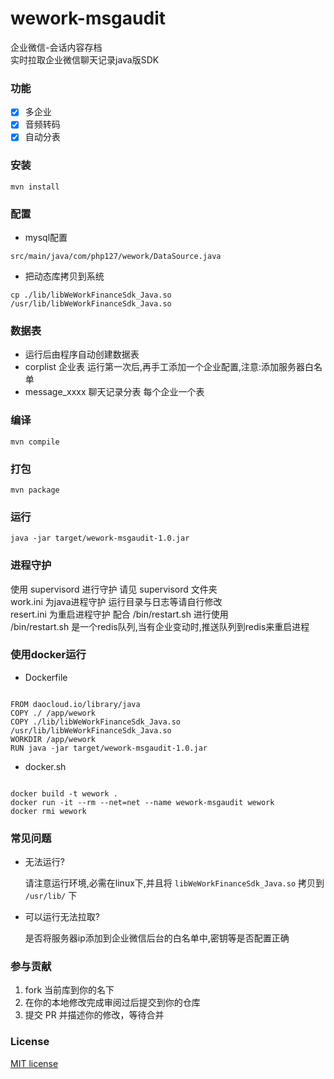 # wework-msgaudit

企业微信-会话内容存档     
实时拉取企业微信聊天记录java版SDK

### 功能

- [x] 多企业
- [x] 音频转码
- [x] 自动分表

### 安装

```shell script
mvn install
```

### 配置

- mysql配置

```shell script
src/main/java/com/php127/wework/DataSource.java
```

- 把动态库拷贝到系统

```shell script
cp ./lib/libWeWorkFinanceSdk_Java.so /usr/lib/libWeWorkFinanceSdk_Java.so
```

### 数据表

- 运行后由程序自动创建数据表
- corplist 企业表 运行第一次后,再手工添加一个企业配置,注意:添加服务器白名单   
- message_xxxx 聊天记录分表 每个企业一个表

### 编译

```shell script
mvn compile
```

### 打包

```shell script
mvn package
```

### 运行

```shell script
java -jar target/wework-msgaudit-1.0.jar
```

### 进程守护

使用 supervisord 进行守护 请见 supervisord 文件夹      
work.ini 为java进程守护 运行目录与日志等请自行修改    
resert.ini 为重启进程守护 配合 /bin/restart.sh 进行使用      
/bin/restart.sh 是一个redis队列,当有企业变动时,推送队列到redis来重启进程      


### 使用docker运行

- Dockerfile
```shell script

FROM daocloud.io/library/java
COPY ./ /app/wework
COPY ./lib/libWeWorkFinanceSdk_Java.so /usr/lib/libWeWorkFinanceSdk_Java.so
WORKDIR /app/wework
RUN java -jar target/wework-msgaudit-1.0.jar

```

- docker.sh

```shell script

docker build -t wework .
docker run -it --rm --net=net --name wework-msgaudit wework
docker rmi wework

```
###  常见问题

- 无法运行?

    请注意运行环境,必需在linux下,并且将 `libWeWorkFinanceSdk_Java.so` 拷贝到 `/usr/lib/` 下

- 可以运行无法拉取?

    是否将服务器ip添加到企业微信后台的白名单中,密钥等是否配置正确


###  参与贡献

1. fork 当前库到你的名下
2. 在你的本地修改完成审阅过后提交到你的仓库
3. 提交 PR 并描述你的修改，等待合并

###  License

[MIT license](https://opensource.org/licenses/MIT)
